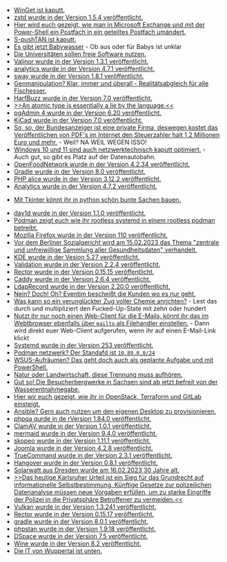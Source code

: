 * [WinGet ist kaputt.](https://www.bleepingcomputer.com/news/security/microsoft-winget-package-manager-failing-from-expired-ssl-certificate/)
* [zstd wurde in der Version 1.5.4 veröffentlicht.](https://www.phoronix.com/news/Zstandard-1.5.4-Released)
* [Hier wird euch gezeigt, wie man in Microsoft Exchange und mit der Power-Shell ein Postfach in ein geteiltes Postfach umändert.](https://woshub.com/convert-user-shared-mailbox-exchange/)
* [S-pushTAN ist kaputt.](https://www.borncity.com/blog/2023/02/10/sparkasse-s-pushtan-ios-app-nach-update-auf-version-4-1-3-unbenutzbar-8-feb-2023/)
* [Es gibt jetzt Babywasser](https://tuxproject.de/blog/2023/02/soylent-green-ist-babywasser/) - Ob aus oder für Babys ist unklar
* [Die Universitäten sollen freie Software nutzen.](https://netzpolitik.org/2023/universitaeten-und-alternative-plattformen-das-ist-nicht-zu-viel-verlangt/)
* [Valinor wurde in der Version 1.3.1 veröffentlicht.](https://github.com/CuyZ/Valinor/releases/tag/1.3.1)
* [analytics wurde in der Version 4.7.1 veröffentlicht.](https://github.com/Rello/analytics/releases/tag/4.7.1)
* [sway wurde in der Version 1.8.1 veröffentlicht.](https://github.com/swaywm/sway/releases/tag/1.8.1)
* [Genmanipulation? Klar, immer und überall - Realitätsabgleich für alle Fischesser.](https://netzfrauen.org/2023/02/12/fish-3/)
* [HarfBuzz wurde in der Version 7.0 veröffentlicht.](https://www.phoronix.com/news/HarfBuzz-7.0-Released)
* [>>An atomic type is essentially a lie by the language.<<](https://utcc.utoronto.ca/~cks/space/blog/programming/CaseForAtomicTypes)
* [pgAdmin 4 wurde in der Version 6.20 veröffentlicht.](https://www.postgresql.org/about/news/pgadmin-4-v620-released-2593/)
* [KiCad wurde in der Version 7.0 veröffentlicht.](https://www.phoronix.com/news/KiCad-7.0-Released)
* [So, so, der Bundesanzeiger ist eine private Firma, deswegen kostet das Veröffentlichen von PDF's im Internet den Steuerzahler halt 1,2 Millionen Euro und mehr.](https://netzpolitik.org/2023/everkuendung_digitales-bundesgesetzblatt-wie-teuer-darf-ein-staatlicher-pdf-reader-sein/) - Weil? NA WEIL WEGEN ISSO!
* [Windows 10 und 11 sind auch netzwerktechnisch kaputt optimiert.](https://www.borncity.com/blog/2023/02/14/windows-10-11-grottige-netzwerktransfer-leistung-hohe-windows-11-cpu-last-teil-1/) - Auch gut, so gibt es Platz auf der Datenautobahn.
* [OpenFoodNetwork wurde in der Version 4.2.34 veröffentlicht.](https://github.com/openfoodfoundation/openfoodnetwork/releases/tag/v4.2.34)
* [Gradle wurde in der Version 8.0 veröffentlicht.](https://github.com/gradle/gradle/releases/tag/v8.0.0)
* [PHP alice wurde in der Version 3.12.2 veröffentlicht.](https://github.com/nelmio/alice/releases/tag/3.12.2)
* [Analytics wurde in der Version 4.7.2 veröffentlicht.](https://github.com/Rello/analytics/releases/tag/4.7.2)
+ [Mit Tkinter könnt ihr in python schön bunte Sachen bauen.](https://opensource.com/article/23/2/user-interface-tkinter-python)
* [dav1d wurde in der Version 1.1.0 veröffentlicht.](https://www.phoronix.com/news/dav1d-1.1-Released)
* [Podman zeigt euch wie ihr rootless systemd in einem rootless podman betreibt.](https://blog.podman.io/2023/02/rootless-systemd-in-rootless-podman/)
* [Mozilla Firefox wurde in der Version 110 veröffentlicht.](https://www.phoronix.com/news/Firefox-110-Released)
* [Vor dem Berliner Sozialgericht wird am 15.02.2023 das Thema "zentrale und unfreiwillige Sammlung aller Gesundheitsdaten" verhandelt.](https://netzpolitik.org/2023/gesundheitsdaten-von-73-millionen-berliner-sozialgericht-verhandelt-am-mittwoch/)
* [KDE wurde in der Vesion 5.27 veröffentlicht.](https://www.phoronix.com/news/KDE-Plasma-5.27-Released)
* [Validation wurde in der Version 2.2.4 veröffentlicht.](https://github.com/Respect/Validation/releases/tag/2.2.4)
* [Rector wurde in der Version 0.15.15 veröffentlicht.](https://github.com/rectorphp/rector/releases/tag/0.15.15)
* [Caddy wurde in der Version 2.6.4 veröffentlicht.](https://github.com/caddyserver/caddy/releases/tag/v2.6.4)
* [LdapRecord wurde in der Version 2.20.0 veröffentlicht.](https://github.com/DirectoryTree/LdapRecord/releases/tag/v2.20.0)
* [Nein? Doch! Oh? Eventim bescheißt die Kunden wo es nur geht.](http://blog.fefe.de/?ts=9d13d637)
* [Was kann so ein verunglückter Zug voller Chemie anrichten?](http://blog.fefe.de/?ts=9d1547a3) - Lest das durch und multipliziert den Fucked-Up-State mit zehn oder hundert
* [Nutzt ihr nur noch einen Web-Client für die E-Mails, könnt ihr das im Webtbrowser ebenfalls über `mailto` als Filehandler einstellen.](https://www.windowspro.de/wolfgang-sommergut/web-browser-als-standardprogramm-fuer-e-mails-mailto-handler-konfigurieren) - Dann wird direkt euer Web-Client aufgerufen, wenn ihr auf einen E-Mail-Link klickt
* [Systemd wurde in der Version 253 veröffentlicht.](https://www.phoronix.com/news/systemd-253)
* [Podman netzwerk? Der Standafd ist `10.89.0.0/24`](https://blog.podman.io/2023/02/default-podman-network-subnets/)
* [WSUS-Aufräumen? Das geht doch auch als geplante Aufgabe und mit PowerShell.](https://4sysops.com/archives/run-wsus-cleanup-as-a-scheduled-task/)
* [Natur oder Landwirtschaft, diese Trennung muss aufhören.](https://netzfrauen.org/2023/02/15/agriculture-5/)
* [Gut so! Die Besucherbergwerke in Sachsen sind ab jetzt befreit von der Wasserentnahmegabe.](https://knappenverein.de/besucherbergwerke-zukuenftig-per-gesetz-von-wasserentnahmeabgabe-befreit/)
* [Hier wir euch gezeigt, wie ihr in OpenStack, Terraform und GitLab einsteigt.](https://opensource.com/article/23/2/manage-openstack-using-terraform-and-gitlab)
* [Ansible? Gern auch nutzen um den eigenen Desktop zu provisionieren.](https://opensource.com/article/23/2/linux-kde-desktop-ansible)
* [phpqa qurde in de rVersion 1.84.0 veröffentlicht.](https://github.com/jakzal/phpqa/releases/tag/v1.84.0)
* [ClamAV wurde in der Version 1.0.1 veröffentlicht.](https://github.com/Cisco-Talos/clamav/releases/tag/clamav-1.0.1)
* [mermaid wurde in der Version 9.4.0 veröffentlicht.](https://github.com/mermaid-js/mermaid/releases/tag/v9.4.0)
* [skopeo wurde in der Version 1.11.1 veröffentlicht.](https://github.com/containers/skopeo/releases/tag/v1.11.1)
* [Joomla wurde in der Version 4.2.8 veröffentlicht.](https://github.com/joomla/joomla-cms/releases/tag/4.2.8)
* [TrueCommand wurde in der Version 2.3.1 veröffentlicht.](https://github.com/truenas/documentation/releases/tag/TC2.3.1)
* [Hangover wurde in der Version 0.8.1 veröffentlicht.](https://www.phoronix.com/news/Hangover-0.8.1-Released)
* [Solarwatt aus Dresden wurde am 16.02.2023 30 Jahre alt.](https://www.mdr.de/video/mdr-videos/a/video-697640.html)
* [>>Das heutige Karlsruher Urteil ist ein Sieg für das Grundrecht auf informationelle Selbstbestimmung. Künftige Gesetze zur polizeilichen Datenanalyse müssen neue Vorgaben erfüllen, um zu starke Eingriffe der Polizei in die Privatsphäre Betroffener zu vermeiden.<<](https://netzpolitik.org/2023/automatisierte-datenanalyse-der-wilde-westen-beim-data-mining-der-polizei-ist-vorbei/)
* [Vulkan wurde in der Version 1.3.241 veröffentlicht.](https://www.phoronix.com/news/Vulkan-1.3.241-Released)
* [Rector wurde in der Version 0.15.17 veröffentlicht.](https://github.com/rectorphp/rector/releases/tag/0.15.17)
* [gradle wurde in der Version 8.0.1 veröffentlicht.](https://github.com/gradle/gradle/releases/tag/v8.0.1)
* [phpstan wurde in der Version 1.9.18 veröffentlicht.](https://github.com/phpstan/phpstan/releases/tag/1.9.18)
* [DSpace wurde in der Version 7.5 veröffentlicht.](https://github.com/DSpace/DSpace/releases/tag/dspace-7.5)
* [Wine wurde in der Version 8.2 veröffentlicht.](https://www.phoronix.com/news/Wine-8.2-Released)
* [Die IT von Wuppertal ist unten.](https://www.borncity.com/blog/2023/02/17/it-der-stadt-wuppertal-ist-down-17-2-2023/)

